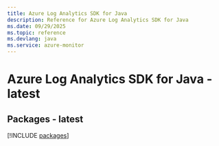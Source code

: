 ```yaml
---
title: Azure Log Analytics SDK for Java
description: Reference for Azure Log Analytics SDK for Java
ms.date: 09/29/2025
ms.topic: reference
ms.devlang: java
ms.service: azure-monitor
---
```

# Azure Log Analytics SDK for Java - latest
## Packages - latest
[!INCLUDE [packages](log-analytics-index.md)]